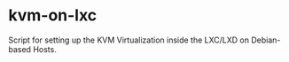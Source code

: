 # kvm-on-lxc
Script for setting up the KVM Virtualization inside the LXC/LXD on Debian-based Hosts.
